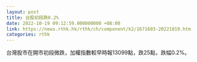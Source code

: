```yaml
---
layout: post
title: 台股初段跌0.2%
date: 2022-10-19 09:12:59.000000000 +08:00
link: https://news.rthk.hk/rthk/ch/component/k2/1671603-20221019.htm
categories: rthk
---
```


台灣股市在開市初段微跌，加權指數較早時報13099點，跌25點，跌幅0.2%。
